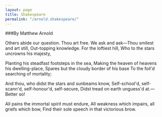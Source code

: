 ```yaml
---
layout: page
title: Shakespeare
permalink: "/arnold.shakespeare/"
---
```


###By Matthew Arnold

Others abide our question. Thou art free.
We ask and ask—Thou smilest and art still,
Out-topping knowledge. For the loftiest hill,
Who to the stars uncrowns his majesty,

Planting his steadfast footsteps in the sea,
Making the heaven of heavens his dwelling-place,
Spares but the cloudy border of his base
To the foil'd searching of mortality;

And thou, who didst the stars and sunbeams know,
Self-school'd, self-scann'd, self-honour'd, self-secure,
Didst tread on earth unguess'd at.—Better so!

All pains the immortal spirit must endure,
All weakness which impairs, all griefs which bow,
Find their sole speech in that victorious brow.
